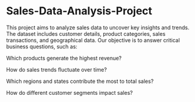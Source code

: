 # Sales-Data-Analysis-Project
This project aims to analyze sales data to uncover key insights and trends. The dataset includes customer details, product categories, sales transactions, and geographical data. Our objective is to answer critical business questions, such as:

Which products generate the highest revenue?

How do sales trends fluctuate over time?

Which regions and states contribute the most to total sales?

How do different customer segments impact sales?

